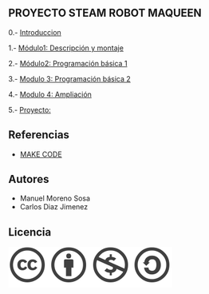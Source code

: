## PROYECTO STEAM ROBOT MAQUEEN 

0.- [Introduccion](Contenidos/introduccion.md)

1.- [Módulo1: Descripción y montaje](Contenidos/montaje.md)

2.- [Módulo2: Programación básica 1](Contenidos/basica1.md)

3.- [Modulo 3: Programación básica 2](Contenidos/basica2.md)

4.- [Modulo 4: Ampliación](Contenidos/ampliacion.md)

5.- [Proyecto:](Contenidos/proyecto.md)

## Referencias 

- [MAKE CODE](https://makecode.microbit.org/#)

## Autores
* Manuel Moreno Sosa
* Carlos Diaz Jimenez

## Licencia

![image](Contenidos/licencia.png)
